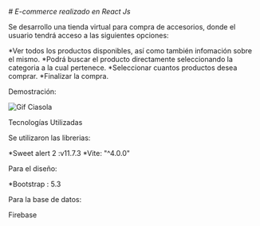  <em> # E-commerce realizado en React Js</em>

Se desarrollo una tienda virtual para compra de accesorios, donde el usuario tendrá acceso a las siguientes opciones:

*Ver todos los productos disponibles, así como también infomación sobre el mismo.
*Podrá buscar el producto directamente seleccionando la categoria a la cual pertenece.
*Seleccionar cuantos productos desea comprar.
*Finalizar la compra.

Demostración:

![Gif Ciasola](./src/Gif_Ciasola_Final.gif)

Tecnologías Utilizadas

Se utilizaron las librerias:

*Sweet alert 2 :v11.7.3 
*Vite: "^4.0.0"

Para el diseño:

*Bootstrap : 5.3

Para la base de datos: 

Firebase
